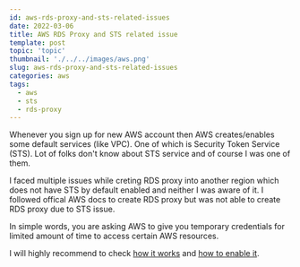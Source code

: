```yaml
---
id: aws-rds-proxy-and-sts-related-issues
date: 2022-03-06
title: AWS RDS Proxy and STS related issue
template: post
topic: 'topic'
thumbnail: './../../images/aws.png'
slug: aws-rds-proxy-and-sts-related-issues
categories: aws
tags:
  - aws
  - sts
  - rds-proxy
---
```


Whenever you sign up for new AWS account then AWS creates/enables some default services (like VPC). One of which is Security Token Service (STS). Lot of folks don't know about STS service and of course I was one of them. 

I faced multiple issues while creting RDS proxy into another region which does not have STS by default enabled and neither I was aware of it. I followed offical AWS docs to create RDS proxy but was not able to create RDS proxy due to STS issue. 


In simple words, you are asking AWS to give you temporary credentials for limited amount of time to access certain AWS resources. 

I will highly recommend to check [how it works](https://aws-blog.de/2021/08/iam-what-happens-when-you-assume-a-role.html) and [how to enable it](https://aws.amazon.com/blogs/security/aws-security-token-service-is-now-available-in-every-aws-region/).

